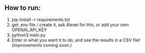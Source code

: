 ## How to run:
1. pip install -r requirements.txt
2. get .env file / create it, ask Alexei for this, or add your own OPENAI_API_KEY
3. python3 main.py
4. Enter in what you want it to do, and see the results in a CSV file! (improvements coming soon.)
